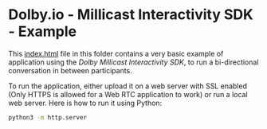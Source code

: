 # Dolby.io - Millicast Interactivity SDK - Example

This [index.html](index.html) file in this folder contains a very basic example of application using the _Dolby Millicast Interactivity SDK_, to run a bi-directional conversation in between participants.

To run the application, either upload it on a web server with SSL enabled (Only HTTPS is allowed for a Web RTC application to work) or run a local web server. Here is how to run it using Python:

```bash
python3 -m http.server
```
